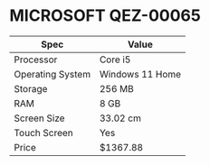 # MICROSOFT QEZ-00065

| Spec | Value |
|---|---|
| Processor | Core i5 |
| Operating System | Windows 11 Home |
| Storage | 256 MB |
| RAM | 8 GB |
| Screen Size | 33.02 cm |
| Touch Screen | Yes |
| Price | $1367.88 |
